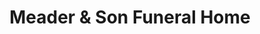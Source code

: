---
title: "Meader & Son Funeral Home"
url: /rumford/meader-and-son-funeral-home/
shop: funeral directors
---